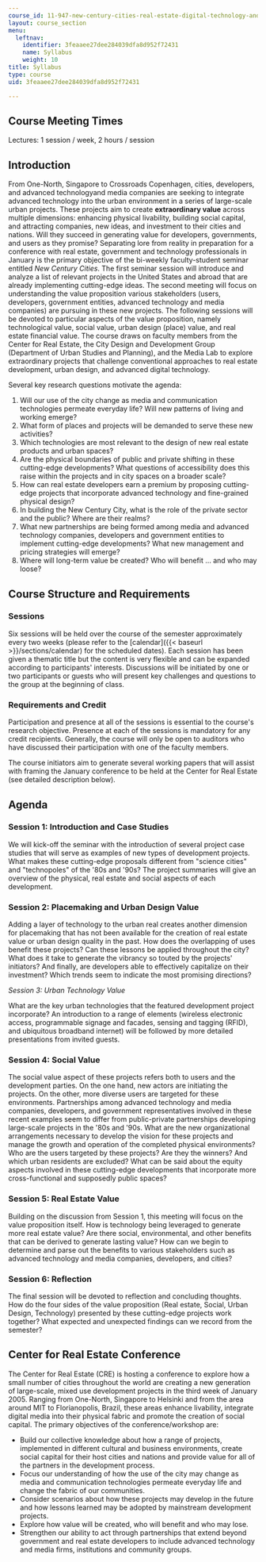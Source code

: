 ```yaml
---
course_id: 11-947-new-century-cities-real-estate-digital-technology-and-design-fall-2004
layout: course_section
menu:
  leftnav:
    identifier: 3feaaee27dee284039dfa8d952f72431
    name: Syllabus
    weight: 10
title: Syllabus
type: course
uid: 3feaaee27dee284039dfa8d952f72431

---
```


Course Meeting Times
--------------------

Lectures: 1 session / week, 2 hours / session

Introduction
------------

From One-North, Singapore to Crossroads Copenhagen, cities, developers, and advanced technologyand media companies are seeking to integrate advanced technology into the urban environment in a series of large-scale urban projects. These projects aim to create **extraordinary value** across multiple dimensions: enhancing physical livability, building social capital, and attracting companies, new ideas, and investment to their cities and nations. Will they succeed in generating value for developers, governments, and users as they promise? Separating lore from reality in preparation for a conference with real estate, government and technology professionals in January is the primary objective of the bi-weekly faculty-student seminar entitled _New Century Cities_. The first seminar session will introduce and analyze a list of relevant projects in the United States and abroad that are already implementing cutting-edge ideas. The second meeting will focus on understanding the value proposition various stakeholders (users, developers, government entities, advanced technology and media companies) are pursuing in these new projects. The following sessions will be devoted to particular aspects of the value proposition, namely technological value, social value, urban design (place) value, and real estate financial value. The course draws on faculty members from the Center for Real Estate, the City Design and Development Group (Department of Urban Studies and Planning), and the Media Lab to explore extraordinary projects that challenge conventional approaches to real estate development, urban design, and advanced digital technology.

Several key research questions motivate the agenda:

1.  Will our use of the city change as media and communication technologies permeate everyday life? Will new patterns of living and working emerge?
2.  What form of places and projects will be demanded to serve these new activities?
3.  Which technologies are most relevant to the design of new real estate products and urban spaces?
4.  Are the physical boundaries of public and private shifting in these cutting-edge developments? What questions of accessibility does this raise within the projects and in city spaces on a broader scale?
5.  How can real estate developers earn a premium by proposing cutting-edge projects that incorporate advanced technology and fine-grained physical design?
6.  In building the New Century City, what is the role of the private sector and the public? Where are their realms?
7.  What new partnerships are being formed among media and advanced technology companies, developers and government entities to implement cutting-edge developments? What new management and pricing strategies will emerge?
8.  Where will long-term value be created? Who will benefit … and who may loose?

Course Structure and Requirements
---------------------------------

### Sessions

Six sessions will be held over the course of the semester approximately every two weeks (please refer to the [calendar]({{< baseurl >}}/sections/calendar) for the scheduled dates). Each session has been given a thematic title but the content is very flexible and can be expanded according to participants' interests. Discussions will be initiated by one or two participants or guests who will present key challenges and questions to the group at the beginning of class.

### Requirements and Credit

Participation and presence at all of the sessions is essential to the course's research objective. Presence at each of the sessions is mandatory for any credit recipients. Generally, the course will only be open to auditors who have discussed their participation with one of the faculty members.

The course initiators aim to generate several working papers that will assist with framing the January conference to be held at the Center for Real Estate (see detailed description below).

Agenda
------

### Session 1: Introduction and Case Studies

We will kick-off the seminar with the introduction of several project case studies that will serve as examples of new types of development projects. What makes these cutting-edge proposals different from "science cities" and "technopoles" of the '80s and '90s? The project summaries will give an overview of the physical, real estate and social aspects of each development.

### Session 2: Placemaking and Urban Design Value

Adding a layer of technology to the urban real creates another dimension for placemaking that has not been available for the creation of real estate value or urban design quality in the past. How does the overlapping of uses benefit these projects? Can these lessons be applied throughout the city? What does it take to generate the vibrancy so touted by the projects' initiators? And finally, are developers able to effectively capitalize on their investment? Which trends seem to indicate the most promising directions?

_Session 3: Urban Technology Value_

What are the key urban technologies that the featured development project incorporate? An introduction to a range of elements (wireless electronic access, programmable signage and facades, sensing and tagging (RFID), and ubiquitous broadband internet) will be followed by more detailed presentations from invited guests.

### Session 4: Social Value

The social value aspect of these projects refers both to users and the development parties. On the one hand, new actors are initiating the projects. On the other, more diverse users are targeted for these environments. Partnerships among advanced technology and media companies, developers, and government representatives involved in these recent examples seem to differ from public-private partnerships developing large-scale projects in the '80s and '90s. What are the new organizational arrangements necessary to develop the vision for these projects and manage the growth and operation of the completed physical environments? Who are the users targeted by these projects? Are they the winners? And which urban residents are excluded? What can be said about the equity aspects involved in these cutting-edge developments that incorporate more cross-functional and supposedly public spaces?

### Session 5: Real Estate Value

Building on the discussion from Session 1, this meeting will focus on the value proposition itself. How is technology being leveraged to generate more real estate value? Are there social, environmental, and other benefits that can be derived to generate lasting value? How can we begin to determine and parse out the benefits to various stakeholders such as advanced technology and media companies, developers, and cities?

### Session 6: Reflection

The final session will be devoted to reflection and concluding thoughts. How do the four sides of the value proposition (Real estate, Social, Urban Design, Technology) presented by these cutting-edge projects work together? What expected and unexpected findings can we record from the semester?

Center for Real Estate Conference
---------------------------------

The Center for Real Estate (CRE) is hosting a conference to explore how a small number of cities throughout the world are creating a new generation of large-scale, mixed use development projects in the third week of January 2005. Ranging from One-North, Singapore to Helsinki and from the area around MIT to Florianopolis, Brazil, these areas enhance livability, integrate digital media into their physical fabric and promote the creation of social capital. The primary objectives of the conference/workshop are:

*   Build our collective knowledge about how a range of projects, implemented in different cultural and business environments, create social capital for their host cities and nations and provide value for all of the partners in the development process.
*   Focus our understanding of how the use of the city may change as media and communication technologies permeate everyday life and change the fabric of our communities.
*   Consider scenarios about how these projects may develop in the future and how lessons learned may be adopted by mainstream development projects.
*   Explore how value will be created, who will benefit and who may lose.
*   Strengthen our ability to act through partnerships that extend beyond government and real estate developers to include advanced technology and media firms, institutions and community groups.